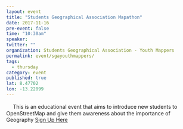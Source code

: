 ```yaml
---
layout: event 
title: "Students Geographical Association Mapathon"
date: 2017-11-16
pre-event: false
time: "10:30am"
speaker:
twitter: ""
organization: Students Geographical Association - Youth Mappers
permalink: event/sgayouthmappers/
tags:
  - thursday 
category: event
published: true
lat: 8.47702
lon: -13.22099
---
```

　
This is an educational event that aims to introduce new students to OpenStreetMap and give them awareness about the importance of Geography 
[Sign Up Here](https://www.facebook.com/sgayouthmappers/)
